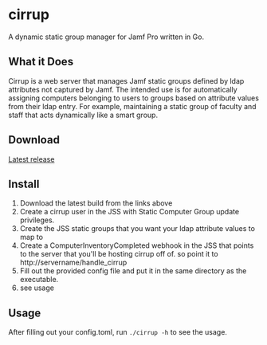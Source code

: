 # cirrup

A dynamic static group manager for Jamf Pro written in Go.

## What it Does
Cirrup is a web server that manages Jamf static groups defined by ldap attributes not captured by Jamf. The intended use is for automatically assigning computers belonging to users to groups based on attribute values from their ldap entry. For example, maintaining a static group of faculty and staff that acts dynamically like a smart group.

## Download
[Latest release](https://github.com/cosmouser/cirrup/releases)

## Install
1. Download the latest build from the links above
2. Create a cirrup user in the JSS with Static Computer Group update
privileges.
3. Create the JSS static groups that you want your ldap attribute values to map to
4. Create a ComputerInventoryCompleted webhook in the JSS that points to
the server that you'll be hosting cirrup off of. 
so point it to http://servername/handle_cirrup
5. Fill out the provided config file and put it in the same directory as
the executable.
6. see usage

## Usage

After filling out your config.toml, run `./cirrup -h` to see the usage.

